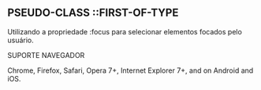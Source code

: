 ## PSEUDO-CLASS ::FIRST-OF-TYPE

Utilizando a propriedade :focus para selecionar elementos focados pelo usuário.


SUPORTE NAVEGADOR

Chrome, Firefox, Safari, Opera 7+, Internet Explorer 7+, and on Android and iOS.